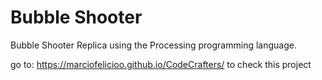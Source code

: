 # Bubble Shooter
Bubble Shooter Replica using the Processing programming language.

go to: https://marciofelicioo.github.io/CodeCrafters/ to check this project
